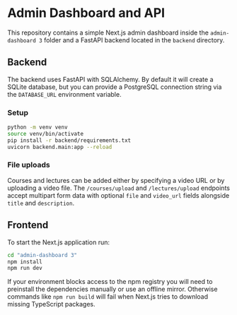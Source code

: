 # Admin Dashboard and API

This repository contains a simple Next.js admin dashboard inside the `admin-dashboard 3` folder and a FastAPI backend located in the `backend` directory.

## Backend

The backend uses FastAPI with SQLAlchemy. By default it will create a SQLite database, but you can provide a PostgreSQL connection string via the `DATABASE_URL` environment variable.

### Setup

```bash
python -m venv venv
source venv/bin/activate
pip install -r backend/requirements.txt
uvicorn backend.main:app --reload
```

### File uploads

Courses and lectures can be added either by specifying a video URL or by
uploading a video file. The `/courses/upload` and `/lectures/upload`
endpoints accept multipart form data with optional `file` and
`video_url` fields alongside `title` and `description`.

## Frontend

To start the Next.js application run:

```bash
cd "admin-dashboard 3"
npm install
npm run dev
```

If your environment blocks access to the npm registry you will need to
preinstall the dependencies manually or use an offline mirror.
Otherwise commands like `npm run build` will fail when Next.js tries
to download missing TypeScript packages.
